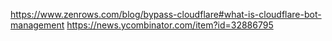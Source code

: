 https://www.zenrows.com/blog/bypass-cloudflare#what-is-cloudflare-bot-management
https://news.ycombinator.com/item?id=32886795
